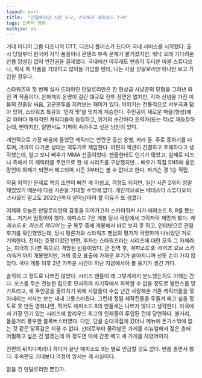 ```yaml
---
layout: post
title:  "만달로리안 시즌 1~2, 스타워즈 에피소드 7~9"
tags: 드라마 영화
mathjax: on
---
```

거대 미디어 그룹 디즈니의 OTT, 디즈니 플러스가 드디어 국내 서비스를 시작했다.
출시 당일부터 한국어 자막 품질이나 콘텐츠 부족 문제가 불거졌지만, 워낙 오래 기다려온 만큼 망설임 없이 연간권을 결제했다.
국내에선 아무래도 팬층이 두터운 마블 스튜디오나, 픽사 쪽 작품을 기대하고 많이들 가입할 텐데, 나는 사실 _만달로리안_ 하나만 보고 가입한 경우다.

스타워즈의 첫 번째 실사 드라마인 만달로리안은 한 현상금 사냥꾼의 모험을 그려낸 외전 격 작품이다.
은하계의 운명이 걸린 대규모 전투 장면은 없지만, 각자 신념을 가진 이들의 진흙탕 싸움, 고군분투를 지켜보는 재미가 있다.
이야기는 전통적으로 서부극과 닮아 있어, 스타워즈 특유의 '먼지 맛'을 멋지게 계승한다. 
주인공이 새로운 마을(행성)에 갈 때마다 매력적인 캐릭터들이 등장하고, 위기의 순간마다 조력자(또는 적)로 재등장하는데,
뻔하지만, 알면서도 기꺼이 속아주고 싶은 낭만이 있다.

개인적으로 가장 마음에 들었던 캐릭터는 반란군 출신 용병, 카라 듄.
주로 중화기를 다루며, 가까이 다가온 상대는 격투기로 제압한다.
어쩐지 액션이 간결하고 호쾌하다고 생각했는데, 알고 보니 배우가 MMA 선출이었다.
팬들한테도 인기가 많았고, 실제로 디즈니 측에서 이 캐릭터를 주연으로 한 새 시리즈를 구상했지만...
배우가 직접 SNS에 올린 망언이 화제가 되면서 해고되어 시즌 3부터는 볼 수 없다고 한다. 퍼거슨 경 1승 적립.

작품 외적인 문제로 핵심 조연이 빠진 게 아쉽고, 걱정도 되지만, 일단 시즌 2까지 정말 재밌었기 때문에 다음 시즌을 기대할 수밖에 없다.
개인적으로는 베데스다 스튜디오의 _스타필드_ 말고도 2022년까지 살아남아야 할 이유가 또 생겼다.

어제와 오늘은 만달로리안의 감동을 이어가고자 스카이워커 사가 에피소드 8, 9를 봤는데... 거기서 멈췄어야 했다.
에피소드 7은 개봉 당시 극장에서 그럭저럭 재밌게 봤다. _에피소드 8: 라스트 제다이_ 는 군 복무 중에 개봉해서 바로 보지 못 하고, 인터넷으로 관람 후기를 확인했었는데,
당시 평론가와 스타워즈 팬덤의 평가가 극명하게 나뉘었던 거로 기억한다. 전자는 호평이었던 반면, 후자는 스타워즈라는 시리즈에 대한 모독 그 자체라는, 지극히 (나쁜 쪽으로) 격앙된 반응이었다.
군 전역 후, _에피소드 9: 라이즈 오브 스카이워커_ 까지 개봉했지만, 거의 증오 표출에 가까운 후기가 쏟아지니까 선뜻 손이 가지 않았다.
국내 개봉 이후 2년 가까운 시간이 지난 지금에서야 볼 용기가 생긴 거다.

솔직히 그 정도로 나쁘진 않았다.
시리즈 팬들이 왜 그렇게까지 분노했는지도 이해는 간다.
포스를 무슨 전능한 힘으로 묘사하여 차기작에서 회복할 수 없을 정도로 밸런스를 망가트리고,
새 주인공을 올려치기 위해 사람들이 수십 년간 사랑해온 기존 캐릭터들을 깎아내리는 서사는 보는 내내 고통스러웠다.
그런데 정말 제작진들을 두들겨 패고 싶을 정도로 못 만든 영화냐면, 적어도 에피소드 8의 만듦새는 나쁘지 않다고 생각한다.
미국에서 가장 인기 있는 시리즈에 할리우드 최고의 인재들이 투입된 건데 당연하다. 볼거리, 들을거리 풍부한 블록버스터였다.
다만, 단골 순대국집에 갔더니 메뉴에 돈가스밖에 없는 것 같은 당혹감은 지울 수 없다.
선대로부터 물려받은 가게를 리뉴얼해서 젊은 층에 어필하고 싶은 건 알겠는데 이 정도면 아예 간판 떼고 새 가게를 차렸어야지.

전편의 뒤치다꺼리나 하다가 끝난 에피소드 9는 별로 언급할 것도 없다.
반쯤 졸면서 봤다. 후속편도 기대보다 걱정이 앞서는 게 사실이다.

믿을 건 만달로리안 뿐인가.
